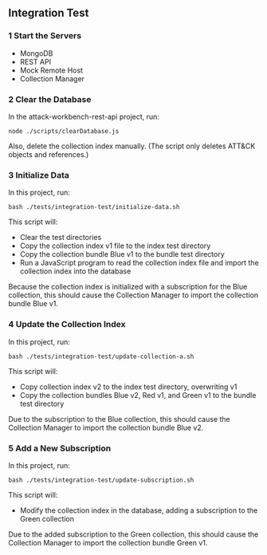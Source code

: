 ## Integration Test

### 1  Start the Servers

- MongoDB
- REST API
- Mock Remote Host
- Collection Manager

### 2  Clear the Database

In the attack-workbench-rest-api project, run:

```shell
node ./scripts/clearDatabase.js
```

Also, delete the collection index manually. (The script only deletes ATT&CK objects and references.)

### 3  Initialize Data

In this project, run:

```shell
bash ./tests/integration-test/initialize-data.sh
```

This script will:
- Clear the test directories
- Copy the collection index v1 file to the index test directory
- Copy the collection bundle Blue v1 to the bundle test directory
- Run a JavaScript program to read the collection index file and import the collection index into the database

Because the collection index is initialized with a subscription for the Blue collection, this should cause the Collection Manager to import the collection bundle Blue v1.

### 4  Update the Collection Index

In this project, run:

```shell
bash ./tests/integration-test/update-collection-a.sh
```

This script will:
- Copy collection index v2 to the index test directory, overwriting v1
- Copy the collection bundles Blue v2, Red v1, and Green v1 to the bundle test directory

Due to the subscription to the Blue collection, this should cause the Collection Manager to import the collection bundle Blue v2.

### 5  Add a New Subscription

In this project, run:

```shell
bash ./tests/integration-test/update-subscription.sh
```

This script will:
- Modify the collection index in the database, adding a subscription to the Green collection

Due to the added subscription to the Green collection, this should cause the Collection Manager to import the collection bundle Green v1.
